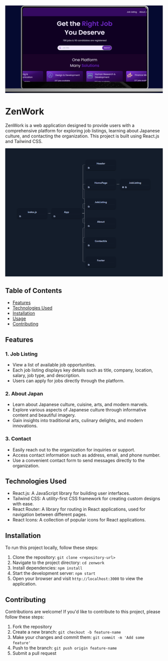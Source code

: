 ![Image Alt Text](public/readme.png)

# ZenWork

ZenWork is a web application designed to provide users with a comprehensive platform for exploring job listings, learning about Japanese culture, and contacting the organization. This project is built using React.js and Tailwind CSS.

![Image Alt Text](public/tree.png)

## Table of Contents

- [Features](#features)
- [Technologies Used](#technologies-used)
- [Installation](#installation)
- [Usage](#usage)
- [Contributing](#contributing)

## Features

### 1. Job Listing

- View a list of available job opportunities.
- Each job listing displays key details such as title, company, location, salary, job type, and description.
- Users can apply for jobs directly through the platform.

### 2. About Japan

- Learn about Japanese culture, cuisine, arts, and modern marvels.
- Explore various aspects of Japanese culture through informative content and beautiful imagery.
- Gain insights into traditional arts, culinary delights, and modern innovations.

### 3. Contact

- Easily reach out to the organization for inquiries or support.
- Access contact information such as address, email, and phone number.
- Use a convenient contact form to send messages directly to the organization.

## Technologies Used

- React.js: A JavaScript library for building user interfaces.
- Tailwind CSS: A utility-first CSS framework for creating custom designs with ease.
- React Router: A library for routing in React applications, used for navigation between different pages.
- React Icons: A collection of popular icons for React applications.

## Installation

To run this project locally, follow these steps:

1. Clone the repository: `git clone <repository-url>`
2. Navigate to the project directory: `cd zenwork`
3. Install dependencies: `npm install`
4. Start the development server: `npm start`
5. Open your browser and visit `http://localhost:3000` to view the application.

## Contributing

Contributions are welcome! If you'd like to contribute to this project, please follow these steps:

1. Fork the repository
2. Create a new branch: `git checkout -b feature-name`
3. Make your changes and commit them: `git commit -m 'Add some feature'`
4. Push to the branch: `git push origin feature-name`
5. Submit a pull request
